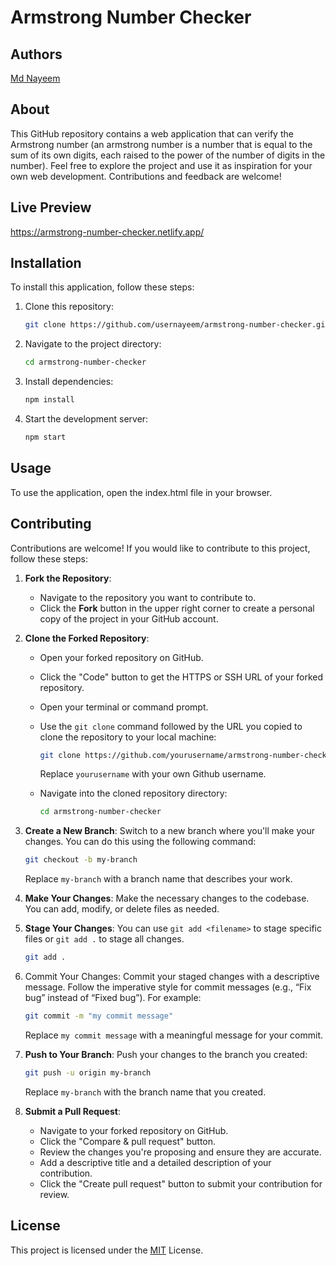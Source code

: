 # Armstrong Number Checker

## Authors

[Md Nayeem](https://www.github.com/usernayeem)

## About

This GitHub repository contains a web application that can verify the Armstrong number (an armstrong number is a number that is equal to the sum of its own digits, each raised to the power of the number of digits in the number). Feel free to explore the project and use it as inspiration for your own web development. Contributions and feedback are welcome!

## Live Preview

https://armstrong-number-checker.netlify.app/

## Installation

To install this application, follow these steps:

1. Clone this repository:

   ```bash
   git clone https://github.com/usernayeem/armstrong-number-checker.git
   ```

2. Navigate to the project directory:

   ```bash
   cd armstrong-number-checker
   ```

3. Install dependencies:

   ```bash
   npm install
   ```

4. Start the development server:

   ```bash
   npm start
   ```

## Usage

To use the application, open the index.html file in your browser.

## Contributing

Contributions are welcome! If you would like to contribute to this project, follow these steps:

1. **Fork the Repository**:

   - Navigate to the repository you want to contribute to.
   - Click the **Fork** button in the upper right corner to create a personal copy of the project in your GitHub account.

2. **Clone the Forked Repository**:

   - Open your forked repository on GitHub.
   - Click the "Code" button to get the HTTPS or SSH URL of your forked repository.
   - Open your terminal or command prompt.
   - Use the `git clone` command followed by the URL you copied to clone the repository to your local machine:

     ```bash
     git clone https://github.com/yourusername/armstrong-number-checker.git
     ```

     Replace `yourusername` with your own Github username.

   - Navigate into the cloned repository directory:
     ```bash
     cd armstrong-number-checker
     ```

3. **Create a New Branch**: Switch to a new branch where you'll make your changes. You can do this using the following command:

   ```bash
   git checkout -b my-branch
   ```

   Replace `my-branch` with a branch name that describes your work.

4. **Make Your Changes**: Make the necessary changes to the codebase. You can add, modify, or delete files as needed.

5. **Stage Your Changes**: You can use `git add <filename>` to stage specific files or `git add .` to stage all changes.

   ```bash
   git add .
   ```

6. Commit Your Changes: Commit your staged changes with a descriptive message. Follow the imperative style for commit messages (e.g., “Fix bug” instead of “Fixed bug”). For example:

   ```bash
   git commit -m "my commit message"
   ```

   Replace `my commit message` with a meaningful message for your commit.

7. **Push to Your Branch**: Push your changes to the branch you created:

   ```bash
   git push -u origin my-branch
   ```
   Replace `my-branch` with the branch name that you created.

8. **Submit a Pull Request**:
   - Navigate to your forked repository on GitHub.
   - Click the "Compare & pull request" button.
   - Review the changes you're proposing and ensure they are accurate.
   - Add a descriptive title and a detailed description of your contribution.
   - Click the "Create pull request" button to submit your contribution for review.

## License

This project is licensed under the [MIT](LICENSE) License.
